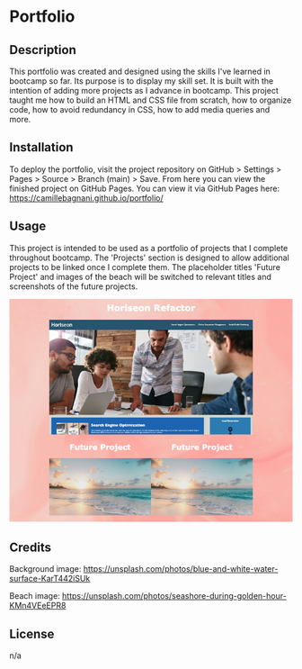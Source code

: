 # Portfolio

## Description

This portfolio was created and designed using the skills I've learned in bootcamp so far. Its purpose is to display my skill set. It is built with the intention of adding more projects as I advance in bootcamp. This project taught me how to build an HTML and CSS file from scratch, how to organize code, how to avoid redundancy in CSS, how to add media queries and more.

## Installation

To deploy the portfolio, visit the project repository on GitHub > Settings > Pages > Source > Branch (main) > Save. From here you can view the finished project on GitHub Pages. You can view it via GitHub Pages here: https://camillebagnani.github.io/portfolio/

## Usage

This project is intended to be used as a portfolio of projects that I complete throughout bootcamp. The 'Projects' section is designed to allow additional projects to be linked once I complete them. The placeholder titles 'Future Project' and images of the beach will be switched to relevant titles and screenshots of the future projects.

![screenshot of Projects section](./assets/projects-section.png)

## Credits

Background image: https://unsplash.com/photos/blue-and-white-water-surface-KarT442iSUk

Beach image: https://unsplash.com/photos/seashore-during-golden-hour-KMn4VEeEPR8

## License

n/a